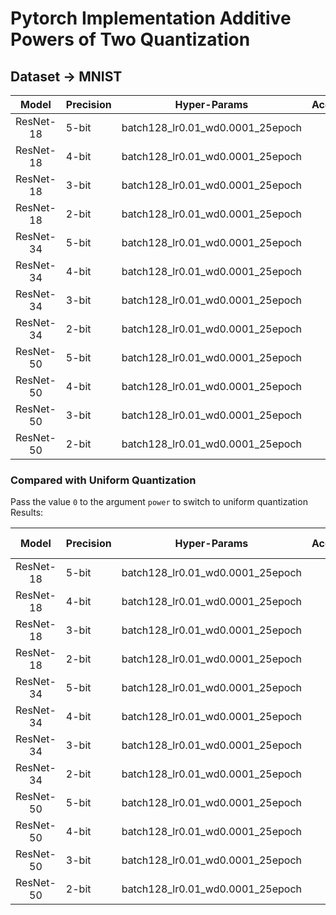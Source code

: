# Pytorch Implementation Additive Powers of Two Quantization

## Dataset -> MNIST

|   Model   | Precision | Hyper-Params                          | Accuracy |
| :-------: | --------- | ------------------------------------- | -------- |
| ResNet-18 | 5-bit     | batch128_lr0.01_wd0.0001_25epoch      |     |
| ResNet-18 | 4-bit     | batch128_lr0.01_wd0.0001_25epoch      |     |
| ResNet-18 | 3-bit     | batch128_lr0.01_wd0.0001_25epoch      |     |
| ResNet-18 | 2-bit     | batch128_lr0.01_wd0.0001_25epoch      |     |
| ResNet-34 | 5-bit     | batch128_lr0.01_wd0.0001_25epoch      |     |
| ResNet-34 | 4-bit     | batch128_lr0.01_wd0.0001_25epoch      |     |
| ResNet-34 | 3-bit     | batch128_lr0.01_wd0.0001_25epoch      |     |
| ResNet-34 | 2-bit     | batch128_lr0.01_wd0.0001_25epoch      |     |
| ResNet-50 | 5-bit     | batch128_lr0.01_wd0.0001_25epoch      |     |
| ResNet-50 | 4-bit     | batch128_lr0.01_wd0.0001_25epoch      |     |
| ResNet-50 | 3-bit     | batch128_lr0.01_wd0.0001_25epoch      |     |
| ResNet-50 | 2-bit     | batch128_lr0.01_wd0.0001_25epoch      |     |

### Compared with Uniform Quantization

Pass the value `0` to the argument `power` to switch to uniform quantization
Results:

|   Model   | Precision | Hyper-Params                      | Accuracy | Compared with APoT |
| :-------: | --------- | --------------------------------- | -------- | ------------------ |
| ResNet-18 | 5-bit     | batch128_lr0.01_wd0.0001_25epoch  |     |            |
| ResNet-18 | 4-bit     | batch128_lr0.01_wd0.0001_25epoch  |     |            |
| ResNet-18 | 3-bit     | batch128_lr0.01_wd0.0001_25epoch  |     |            |
| ResNet-18 | 2-bit     | batch128_lr0.01_wd0.0001_25epoch  |     |            |
| ResNet-34 | 5-bit     | batch128_lr0.01_wd0.0001_25epoch  |     |            |
| ResNet-34 | 4-bit     | batch128_lr0.01_wd0.0001_25epoch  |     |            |
| ResNet-34 | 3-bit     | batch128_lr0.01_wd0.0001_25epoch  |     |            |
| ResNet-34 | 2-bit     | batch128_lr0.01_wd0.0001_25epoch  |     |            |
| ResNet-50 | 5-bit     | batch128_lr0.01_wd0.0001_25epoch  |     |            |
| ResNet-50 | 4-bit     | batch128_lr0.01_wd0.0001_25epoch  |     |            |
| ResNet-50 | 3-bit     | batch128_lr0.01_wd0.0001_25epoch  |     |            |
| ResNet-50 | 2-bit     | batch128_lr0.01_wd0.0001_25epoch  |     |            |
